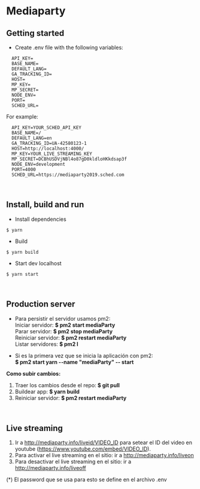 # Mediaparty  
  
## Getting started
- Create .env file with the following variables:

```
  API_KEY=
  BASE_NAME=
  DEFAULT_LANG=
  GA_TRACKING_ID=
  HOST=
  MP_KEY=
  MP_SECRET=
  NODE_ENV=
  PORT=
  SCHED_URL=
```
  
For example:
  
```
  API_KEY=YOUR_SCHED_API_KEY
  BASE_NAME=/
  DEFAULT_LANG=en
  GA_TRACKING_ID=UA-42580123-1
  HOST=http://localhost:4000/
  MP_KEY=YOUR_LIVE_STREAMING_KEY
  MP_SECRET=DCBhUSDVjNBl4o87gD0kldloHKkdsap3f
  NODE_ENV=development
  PORT=4000
  SCHED_URL=https://mediaparty2019.sched.com
```
  
&nbsp;
## Install, build and run  
  
- Install dependencies  
```
$ yarn
```
  
- Build  
```
$ yarn build
```  
  
- Start dev localhost  
```
$ yarn start
```  
  
&nbsp;
## Production server  
  
- Para persistir el servidor usamos pm2:  
Iniciar servidor: **$ pm2 start mediaParty**  
Parar servidor: **$ pm2 stop mediaParty**  
Reiniciar servidor: **$ pm2 restart mediaParty**  
Listar servidores: **$ pm2 l**  
  
- Si es la primera vez que se inicia la aplicación con pm2:  
**$ pm2 start yarn --name "mediaParty" -- start**  
  
**Como subir cambios:**  
1. Traer los cambios desde el repo: **$ git pull**  
2. Buildear app: **$ yarn build**  
3. Reiniciar servidor: **$ pm2 restart mediaParty**  
  
&nbsp;
## Live streaming  
  
1. Ir a http://mediaparty.info/liveid/VIDEO_ID para setear el ID del video en youtube (https://www.youtube.com/embed/VIDEO_ID).
2. Para activar el live streaming en el sitio: ir a http://mediaparty.info/liveon
3. Para desactivar el live streaming en el sitio: ir a http://mediaparty.info/liveoff

(*) El password que se usa para esto se define en el archivo .env  
  